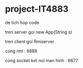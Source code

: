 ﻿# project-IT4883
de tich hop code

tren server goi new App(String s)  

tren client goi Rmiserver

cong rmi : 8888

cong socket ket noi man hinh : 6677 

